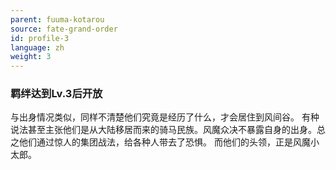 ```yaml
---
parent: fuuma-kotarou
source: fate-grand-order
id: profile-3
language: zh
weight: 3
---
```


### 羁绊达到Lv.3后开放

与出身情况类似，同样不清楚他们究竟是经历了什么，才会居住到风间谷。
有种说法甚至主张他们是从大陆移居而来的骑马民族。风魔众决不暴露自身的出身。总之他们通过惊人的集团战法，给各种人带去了恐惧。
而他们的头领，正是风魔小太郎。
